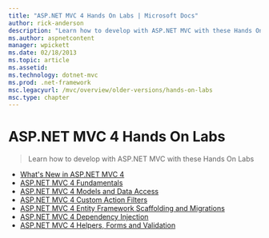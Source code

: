 ```yaml
---
title: "ASP.NET MVC 4 Hands On Labs | Microsoft Docs"
author: rick-anderson
description: "Learn how to develop with ASP.NET MVC with these Hands On Labs"
ms.author: aspnetcontent
manager: wpickett
ms.date: 02/18/2013
ms.topic: article
ms.assetid: 
ms.technology: dotnet-mvc
ms.prod: .net-framework
msc.legacyurl: /mvc/overview/older-versions/hands-on-labs
msc.type: chapter
---
```

ASP.NET MVC 4 Hands On Labs
====================
> Learn how to develop with ASP.NET MVC with these Hands On Labs


- [What's New in ASP.NET MVC 4](whats-new-in-aspnet-mvc-4.md)
- [ASP.NET MVC 4 Fundamentals](aspnet-mvc-4-fundamentals.md)
- [ASP.NET MVC 4 Models and Data Access](aspnet-mvc-4-models-and-data-access.md)
- [ASP.NET MVC 4 Custom Action Filters](aspnet-mvc-4-custom-action-filters.md)
- [ASP.NET MVC 4 Entity Framework Scaffolding and Migrations](aspnet-mvc-4-entity-framework-scaffolding-and-migrations.md)
- [ASP.NET MVC 4 Dependency Injection](aspnet-mvc-4-dependency-injection.md)
- [ASP.NET MVC 4 Helpers, Forms and Validation](aspnet-mvc-4-helpers-forms-and-validation.md)